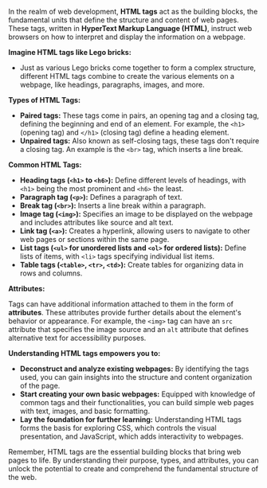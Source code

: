 In the realm of web development, **HTML tags** act as the building blocks, the fundamental units that define the structure and content of web pages. These tags, written in **HyperText Markup Language (HTML)**, instruct web browsers on how to interpret and display the information on a webpage.

**Imagine HTML tags like Lego bricks:**

- Just as various Lego bricks come together to form a complex structure, different HTML tags combine to create the various elements on a webpage, like headings, paragraphs, images, and more.

**Types of HTML Tags:**

- **Paired tags:** These tags come in pairs, an opening tag and a closing tag, defining the beginning and end of an element. For example, the `<h1>` (opening tag) and `</h1>` (closing tag) define a heading element.
- **Unpaired tags:** Also known as self-closing tags, these tags don't require a closing tag. An example is the `<br>` tag, which inserts a line break.

**Common HTML Tags:**

- **Heading tags (`<h1>` to `<h6>`):** Define different levels of headings, with `<h1>` being the most prominent and `<h6>` the least.
- **Paragraph tag (`<p>`):** Defines a paragraph of text.
- **Break tag (`<br>`):** Inserts a line break within a paragraph.
- **Image tag (`<img>`):** Specifies an image to be displayed on the webpage and includes attributes like source and alt text.
- **Link tag (`<a>`):** Creates a hyperlink, allowing users to navigate to other web pages or sections within the same page.
- **List tags (`<ul>` for unordered lists and `<ol>` for ordered lists):** Define lists of items, with `<li>` tags specifying individual list items.
- **Table tags (`<table>`, `<tr>`, `<td>`):** Create tables for organizing data in rows and columns.

**Attributes:**

Tags can have additional information attached to them in the form of **attributes**. These attributes provide further details about the element's behavior or appearance. For example, the `<img>` tag can have an `src` attribute that specifies the image source and an `alt` attribute that defines alternative text for accessibility purposes.

**Understanding HTML tags empowers you to:**

- **Deconstruct and analyze existing webpages:** By identifying the tags used, you can gain insights into the structure and content organization of the page.
- **Start creating your own basic webpages:** Equipped with knowledge of common tags and their functionalities, you can build simple web pages with text, images, and basic formatting.
- **Lay the foundation for further learning:** Understanding HTML tags forms the basis for exploring CSS, which controls the visual presentation, and JavaScript, which adds interactivity to webpages.

Remember, HTML tags are the essential building blocks that bring web pages to life. By understanding their purpose, types, and attributes, you can unlock the potential to create and comprehend the fundamental structure of the web.